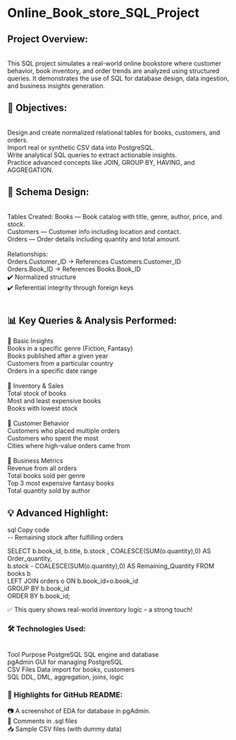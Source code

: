 # Online_Book_store_SQL_Project

## Project Overview:
<br>This SQL project simulates a real-world online bookstore where customer behavior, book inventory, and order trends are analyzed using structured queries. It demonstrates the use of SQL for database design, data ingestion, and business insights generation.

## 🎯 Objectives:
<br>Design and create normalized relational tables for books, customers, and orders.<br>
Import real or synthetic CSV data into PostgreSQL.<br>
Write analytical SQL queries to extract actionable insights.<br>
Practice advanced concepts like JOIN, GROUP BY, HAVING, and AGGREGATION.<br>

## 🧱 Schema Design:
<br>Tables Created:
Books — Book catalog with title, genre, author, price, and stock.<br>
Customers — Customer info including location and contact.<br>
Orders — Order details including quantity and total amount.<br>
<br>
Relationships:<br>
Orders.Customer_ID → References Customers.Customer_ID<br>
Orders.Book_ID → References Books.Book_ID<br>
✔️ Normalized structure<br>
✔️ Referential integrity through foreign keys<br>
<br>
## 📊 Key Queries & Analysis Performed:<br>
🔹 Basic Insights<br>
Books in a specific genre (Fiction, Fantasy)<br>
Books published after a given year<br>
Customers from a particular country<br>
Orders in a specific date range<br>
<br>
🔹 Inventory & Sales<br>
Total stock of books<br>
Most and least expensive books<br>
Books with lowest stock<br>
<br>
🔹 Customer Behavior<br>
Customers who placed multiple orders<br>
Customers who spent the most<br>
Cities where high-value orders came from<br>
<br>
🔹 Business Metrics<br>
Revenue from all orders<br>
Total books sold per genre<br>
Top 3 most expensive fantasy books<br>
Total quantity sold by author<br>

## 💡 Advanced Highlight:<br>
sql
Copy code<br>
-- Remaining stock after fulfilling orders<br>

SELECT b.book_id, b.title, b.stock , COALESCE(SUM(o.quantity),0) AS Order_quantity,<br>
       b.stock - COALESCE(SUM(o.quantity),0) AS Remaining_Quantity
FROM books b<br>
LEFT JOIN orders o ON b.book_id=o.book_id<br>
GROUP BY b.book_id <br>
ORDER BY b.book_id;<br>

✅ This query shows real-world inventory logic – a strong touch!<br>

### 🛠️ Technologies Used:
<br>Tool Purpose
PostgreSQL SQL engine and database<br>
pgAdmin GUI for managing PostgreSQL<br>
CSV Files Data import for books, customers<br>
SQL DDL, DML, aggregation, joins, logic<br>

### 📌 Highlights for GitHub README:<br>
📷 A screenshot of EDA for database in pgAdmin.<br>
💬 Comments in .sql files<br>
📥 Sample CSV files (with dummy data)<br>
